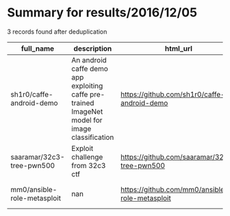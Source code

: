 
# Summary for results/2016/12/05
    
3 records found after deduplication

| full_name | description | html_url | matched_list | matched_count | pushed_at | size | stargazers_count | language | forks_count | vul_ids |
|-----------------------------|------------------------------------------------------------------------------------------------|------------------------------------------------|----------------------------------|-----------------|---------------------------|--------|--------------------|------------|---------------|-----------|
| sh1r0/caffe-android-demo | An android caffe demo app exploiting caffe pre-trained ImageNet model for image classification | https://github.com/sh1r0/caffe-android-demo | ['exploit'] | 1 | 2016-12-05 14:52:15+00:00 | 36531 | 256 | Java | 166 | [] |
| saaramar/32c3-tree-pwn500 | Exploit challenge from 32c3 ctf | https://github.com/saaramar/32c3-tree-pwn500 | ['exploit'] | 1 | 2016-12-05 21:38:13+00:00 | 808 | 6 | Python | 2 | [] |
| mm0/ansible-role-metasploit | nan | https://github.com/mm0/ansible-role-metasploit | ['metasploit module OR payload'] | 1 | 2016-12-05 11:36:50+00:00 | 8 | 1 | nan | 0 | [] |
